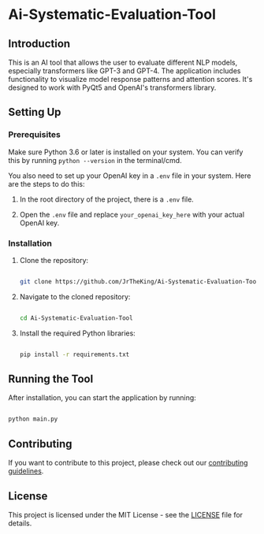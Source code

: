 # Ai-Systematic-Evaluation-Tool

## Introduction

This is an AI tool that allows the user to evaluate different NLP models, especially transformers like GPT-3 and GPT-4. The application includes functionality to visualize model response patterns and attention scores. It's designed to work with PyQt5 and OpenAI's transformers library.

## Setting Up

### Prerequisites

Make sure Python 3.6 or later is installed on your system. You can verify this by running `python --version` in the terminal/cmd.

You also need to set up your OpenAI key in a `.env` file in your system. Here are the steps to do this:

1. In the root directory of the project, there is a `.env` file. 

2. Open the `.env` file and replace `your_openai_key_here` with your actual OpenAI key.

### Installation

1. Clone the repository:

    ```bash

    git clone https://github.com/JrTheKing/Ai-Systematic-Evaluation-Tool.git

    ```

2. Navigate to the cloned repository:

    ```bash

    cd Ai-Systematic-Evaluation-Tool

    ```

3. Install the required Python libraries:

    ```bash

    pip install -r requirements.txt

    ```

## Running the Tool

After installation, you can start the application by running:

```bash

python main.py

```

## Contributing

If you want to contribute to this project, please check out our [contributing guidelines](https://github.com/JrTheKing/Ai-Systematic-Evaluation-Tool/blob/main/CONTRIBUTING.md).

## License

This project is licensed under the MIT License - see the [LICENSE](https://github.com/JrTheKing/Ai-Systematic-Evaluation-Tool/blob/main/LICENSE) file for details.
